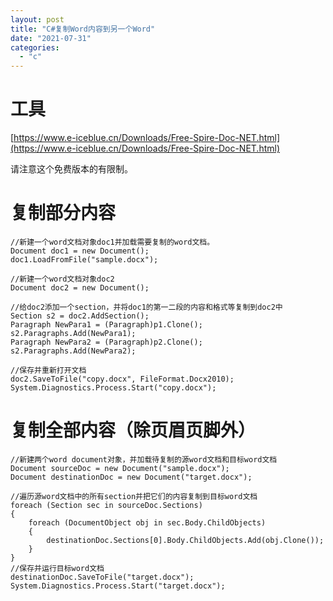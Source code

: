```yaml
---
layout: post
title: "C#复制Word内容到另一个Word"
date: "2021-07-31"
categories: 
  - "c"
---
```


# 工具

[https://www.e-iceblue.cn/Downloads/Free-Spire-Doc-NET.html](https://www.e-iceblue.cn/Downloads/Free-Spire-Doc-NET.html)

请注意这个免费版本的有限制。

# 复制部分内容

```
//新建一个word文档对象doc1并加载需要复制的word文档。
Document doc1 = new Document();
doc1.LoadFromFile("sample.docx");

//新建一个word文档对象doc2
Document doc2 = new Document();

//给doc2添加一个section，并将doc1的第一二段的内容和格式等复制到doc2中
Section s2 = doc2.AddSection();
Paragraph NewPara1 = (Paragraph)p1.Clone();
s2.Paragraphs.Add(NewPara1);
Paragraph NewPara2 = (Paragraph)p2.Clone();
s2.Paragraphs.Add(NewPara2);

//保存并重新打开文档
doc2.SaveToFile("copy.docx", FileFormat.Docx2010);
System.Diagnostics.Process.Start("copy.docx");

```

# 复制全部内容（除页眉页脚外）

```
//新建两个word document对象，并加载待复制的源word文档和目标word文档
Document sourceDoc = new Document("sample.docx");
Document destinationDoc = new Document("target.docx");

//遍历源word文档中的所有section并把它们的内容复制到目标word文档
foreach (Section sec in sourceDoc.Sections)
{
    foreach (DocumentObject obj in sec.Body.ChildObjects)
    {
        destinationDoc.Sections[0].Body.ChildObjects.Add(obj.Clone());
    }
}
//保存并运行目标word文档
destinationDoc.SaveToFile("target.docx");
System.Diagnostics.Process.Start("target.docx");

```
